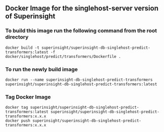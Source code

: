## Docker Image for the singlehost-server version of Superinsight

### To build this image run the following command from the root directory
```
docker build -t superinsight/superinsight-db-singlehost-predict-transformers:latest -f docker/singlehost/predict/transformers/Dockerfile .
```

### To run the newly build image 
```
docker run --name superinsight-db-singlehost-predict-transformers superinsight/superinsight-db-singlehost-predict-transformers:latest
```

### Tag Docker Image
```
docker tag superinsight/superinsight-db-singlehost-predict-transformers:latest superinsight/superinsight-db-singlehost-predict-transformers:x.x.x
docker push superinsight/superinsight-db-singlehost-predict-transformers:x.x.x
```